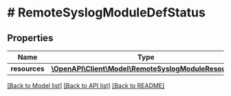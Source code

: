 # # RemoteSyslogModuleDefStatus

## Properties

Name | Type | Description | Notes
------------ | ------------- | ------------- | -------------
**resources** | [**\OpenAPI\Client\Model\RemoteSyslogModuleResources**](RemoteSyslogModuleResources.md) |  |

[[Back to Model list]](../../README.md#models) [[Back to API list]](../../README.md#endpoints) [[Back to README]](../../README.md)
